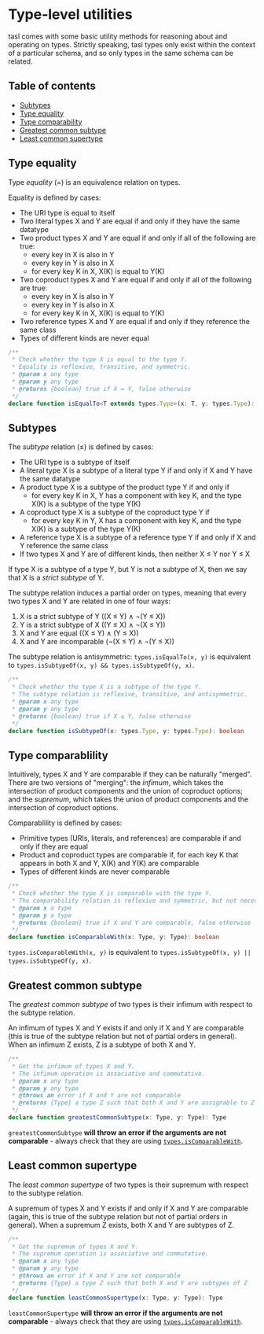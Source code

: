 # Type-level utilities

tasl comes with some basic utility methods for reasoning about and operating on types. Strictly speaking, tasl types only exist within the context of a particular schema, and so only types in the same schema can be related.

## Table of contents

- [Subtypes](#subtypes)
- [Type equality](#type-equality)
- [Type comparability](#type-comparability)
- [Greatest common subtype](#greatest-common-subtype)
- [Least common supertype](#least-common-supertype)

## Type equality

Type _equality_ (=) is an equivalence relation on types.

Equality is defined by cases:

- The URI type is equal to itself
- Two literal types X and Y are equal if and only if they have the same datatype
- Two product types X and Y are equal if and only if all of the following are true:
  - every key in X is also in Y
  - every key in Y is also in X
  - for every key K in X, X(K) is equal to Y(K)
- Two coproduct types X and Y are equal if and only if all of the following are true:
  - every key in X is also in Y
  - every key in Y is also in X
  - for every key K in X, X(K) is equal to Y(K)
- Two reference types X and Y are equal if and only if they reference the same class
- Types of different kinds are never equal

```typescript
/**
 * Check whether the type X is equal to the type Y.
 * Equality is reflexive, transitive, and symmetric.
 * @param x any type
 * @param y any type
 * @returns {boolean} true if X = Y, false otherwise
 */
declare function isEqualTo<T extends types.Type>(x: T, y: types.Type): y is T
```

## Subtypes

The _subtype_ relation (≤) is defined by cases:

- The URI type is a subtype of itself
- A literal type X is a subtype of a literal type Y if and only if X and Y have the same datatype
- A product type X is a subtype of the product type Y if and only if
  - for every key K in X, Y has a component with key K, and the type X(K) is a subtype of the type Y(K)
- A coproduct type X is a subtype of the coproduct type Y if
  - for every key K in Y, X has a component with key K, and the type X(K) is a subtype of the type Y(K)
- A reference type X is a subtype of a reference type Y if and only if X and Y reference the same class
- If two types X and Y are of different kinds, then neither X ≤ Y nor Y ≤ X

If type X is a subtype of a type Y, but Y is not a subtype of X, then we say that X is a _strict subtype_ of Y.

The subtype relation induces a partial order on types, meaning that every two types X and Y are related in one of four ways:

1. X is a strict subtype of Y ((X ≤ Y) ∧ ¬(Y ≤ X))
2. Y is a strict subtype of X ((Y ≤ X) ∧ ¬(X ≤ Y))
3. X and Y are equal ((X ≤ Y) ∧ (Y ≤ X))
4. X and Y are incomparable (¬(X ≤ Y) ∧ ¬(Y ≤ X))

The subtype relation is antisymmetric: `types.isEqualTo(x, y)` is equivalent to `types.isSubtypeOf(x, y) && types.isSubtypeOf(y, x)`.

```typescript
/**
 * Check whether the type X is a subtype of the type Y.
 * The subtype relation is reflexive, transitive, and antisymmetric.
 * @param x any type
 * @param y any type
 * @returns {boolean} true if X ≤ Y, false otherwise
 */
declare function isSubtypeOf(x: types.Type, y: types.Type): boolean
```

## Type comparablility

Intuitively, types X and Y are comparable if they can be naturally "merged". There are two versions of "merging": the _infimum_, which takes the intersection of product components and the union of coproduct options; and the _supremum_, which takes the union of product components and the intersection of coproduct options.

Comparablility is defined by cases:

- Primitive types (URIs, literals, and references) are comparable if and only if they are equal
- Product and coproduct types are comparable if, for each key K that appears in both X and Y, X(K) and Y(K) are comparable
- Types of different kinds are never comparable

```typescript
/**
 * Check whether the type X is comparable with the type Y.
 * The comparability relation is reflexive and symmetric, but not necessarily transitive.
 * @param x a type
 * @param y a type
 * @returns {boolean} true if X and Y are comparable, false otherwise
 */
declare function isComparableWith(x: Type, y: Type): boolean
```

`types.isComparableWith(x, y)` is equivalent to `types.isSubtypeOf(x, y) || types.isSubtypeOf(y, x)`.

## Greatest common subtype

The _greatest common subtype_ of two types is their infimum with respect to the subtype relation.

An infimum of types X and Y exists if and only if X and Y are comparable (this is true of the subtype relation but not of partial orders in general). When an infimum Z exists, Z is a subtype of both X and Y.

```typescript
/**
 * Get the infimum of types X and Y.
 * The infimum operation is associative and commutative.
 * @param x any type
 * @param y any type
 * @throws an error if X and Y are not comparable
 * @returns {Type} a type Z such that both X and Y are assignable to Z
 */
declare function greatestCommonSubtype(x: Type, y: Type): Type
```

`greatestCommonSubtype` **will throw an error if the arguments are not comparable** - always check that they are using [`types.isComparableWith`](#type-comparablility).

## Least common supertype

The _least common supertype_ of two types is their supremum with respect to the subtype relation.

A supremum of types X and Y exists if and only if X and Y are comparable (again, this is true of the subtype relation but not of partial orders in general). When a supremum Z exists, both X and Y are subtypes of Z.

```typescript
/**
 * Get the supremum of types X and Y.
 * The supremum operation is associative and commutative.
 * @param x any type
 * @param y any type
 * @throws an error if X and Y are not comparable
 * @returns {Type} a type Z such that both X and Y are subtypes of Z
 */
declare function leastCommonSupertype(x: Type, y: Type): Type
```

`leastCommonSupertype` **will throw an error if the arguments are not comparable** - always check that they are using [`types.isComparableWith`](#type-comparablility).
